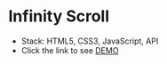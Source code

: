 # Infinity Scroll
  - Stack: HTML5, CSS3, JavaScript, API
  - Click the link to see [DEMO](https://Bishk0.github.io/infinity-scroll/)